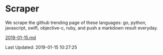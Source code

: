 # Scraper

We scrape the github trending page of these languages: go, python, javascript, swift, objective-c, ruby, and push a markdown result everyday.

[2019-01-15.md](https://github.com/henson/Scraper/blob/master/2019-01-15.md)

Last Updated: 2019-01-15 10:27:25